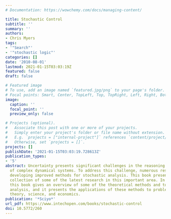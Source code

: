 ```yaml
---
# Documentation: https://wowchemy.com/docs/managing-content/

title: Stochastic Control
subtitle: ''
summary: ''
authors:
- Chris Myers
tags:
- '"Search"'
- '"stochastic logic"'
categories: []
date: '2010-08-01'
lastmod: 2021-01-15T03:03:19Z
featured: false
draft: false

# Featured image
# To use, add an image named `featured.jpg/png` to your page's folder.
# Focal points: Smart, Center, TopLeft, Top, TopRight, Left, Right, BottomLeft, Bottom, BottomRight.
image:
  caption: ''
  focal_point: ''
  preview_only: false

# Projects (optional).
#   Associate this post with one or more of your projects.
#   Simply enter your project's folder or file name without extension.
#   E.g. `projects = ["internal-project"]` references `content/project/deep-learning/index.md`.
#   Otherwise, set `projects = []`.
projects: []
publishDate: '2021-01-15T03:03:19.728613Z'
publication_types:
- '5'
abstract: Uncertainty presents significant challenges in the reasoning about and controlling
  of complex dynamical systems. To address this challenge, numerous researchers are
  developing improved methods for stochastic analysis. This book presents a diverse
  collection of some of the latest research in this important area. In particular,
  this book gives an overview of some of the theoretical methods and tools for stochastic
  analysis, and it presents the applications of these methods to problems in systems
  theory, science, and economics.
publication: '*Sciyo*'
url_pdf: https://www.intechopen.com/books/stochastic-control
doi: 10.5772/260
---
```

